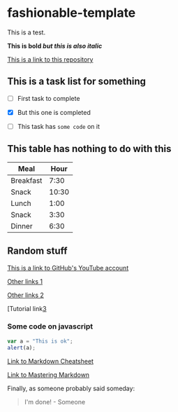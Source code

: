 # fashionable-template

This is a test.

**This is bold _but this is also italic_**

[This is a link to this repository](https://github.com/MariaFdezJ/fashionable-template.git)

## This is a task list for something
- [ ] First task to complete
- [x] But this one is completed
- [ ] This task has `some code` on it


## This table has nothing to do with this

Meal | Hour
-----|-----
Breakfast | 7:30
Snack | 10:30
Lunch | 1:00
Snack | 3:30
Dinner | 6:30

## Random stuff

[This is a link to GitHub's YouTube account](https://www.youtube.com/user/GitHubGuides)

[Other links 1][1]

[Other links 2][2]

[Tutorial link[3]

### Some code on javascript
```javascript
var a = "This is ok";
alert(a);
```

[Link to Markdown Cheatsheet](https://github.com/adam-p/markdown-here/wiki/Markdown-Cheatsheet)

[Link to Mastering Markdown](https://guides.github.com/features/mastering-markdown/)

Finally, as someone probably said someday:
> I'm done! - Someone


[1]:http://spec.commonmark.org/dingus/
[2]:http://commonmark.org/help/
[3]:http://commonmark.org/help/tutorial/
